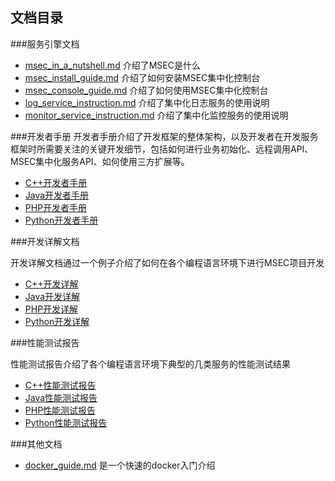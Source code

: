 ## 文档目录

###服务引擎文档

* [msec_in_a_nutshell.md](msec_in_a_nutshell.md) 介绍了MSEC是什么
* [msec_install_guide.md](msec_install_guide.md) 介绍了如何安装MSEC集中化控制台
* [msec_console_guide.md](msec_console_guide.md) 介绍了如何使用MSEC集中化控制台
* [log_service_instruction.md](log_service_instruction.md) 介绍了集中化日志服务的使用说明
* [monitor_service_instruction.md](monitor_service_instruction.md) 介绍了集中化监控服务的使用说明

###开发者手册
开发者手册介绍了开发框架的整体架构，以及开发者在开发服务框架时所需要关注的关键开发细节，包括如何进行业务初始化、远程调用API、MSEC集中化服务API、如何使用三方扩展等。

* [C++开发者手册](cpp_dev_manual.md)
* [Java开发者手册](java_dev_manual.md)
* [PHP开发者手册](php_dev_manual.md)
* [Python开发者手册](python_dev_manual.md)

###开发详解文档

开发详解文档通过一个例子介绍了如何在各个编程语言环境下进行MSEC项目开发

* [C++开发详解](cpp_dev_guide.md)
* [Java开发详解](java_dev_guide.md)
* [PHP开发详解](php_dev_guide.md)
* [Python开发详解](python_dev_guide.md)

###性能测试报告

性能测试报告介绍了各个编程语言环境下典型的几类服务的性能测试结果

* [C++性能测试报告](cpp_performance.md)
* [Java性能测试报告](java_performance.md)
* [PHP性能测试报告](php_performance.md)
* [Python性能测试报告](python_performance.md)

###其他文档
* [docker_guide.md](docker_guide.md) 是一个快速的docker入门介绍
